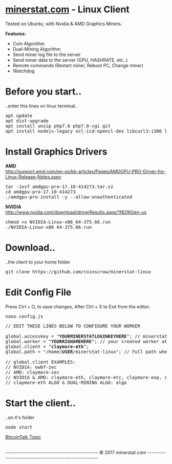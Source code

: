 # <a href="https://minerstat.com" target="_blank">minerstat.com</a> - Linux Client
Tested on Ubuntu, with Nvidia & AMD Graphics Miners.

<b>Features:</b>
- Coin Algorithm
- Dual-Mining Algorithm
- Send miner log file to the server
- Send miner data to the server (GPU, HASHRATE, etc..)
- Remote commands (Restart miner, Reboot PC, Change miner)
- Watchdog 

# Before you start..
..enter this lines on linux terminal..
<pre>
apt update
apt dist-upgrade
apt install unzip php7.0 php7.0-cgi git
apt install nodejs-legacy ocl-icd-opencl-dev libcurl3:i386 libcurl4-openssl-dev
</pre>

# Install Graphics Drivers

<b>AMD</b> <br>
http://support.amd.com/en-us/kb-articles/Pages/AMDGPU-PRO-Driver-for-Linux-Release-Notes.aspx
<pre>
tar -Jxvf amdgpu-pro-17.10-414273.tar.xz
cd amdgpu-pro-17.10-414273
./amdgpu-pro-install -y --allow-unauthenticated
</pre>

<b>NVIDIA</b> <br>
http://www.nvidia.com/download/driverResults.aspx/118290/en-us
<pre>
chmod +x NVIDIA-Linux-x86_64-375.66.run
./NVIDIA-Linux-x86_64-375.66.run
</pre>

# Download..
..the client to your home folder
<pre>
git clone https://github.com/coinscrow/minerstat-linux
</pre>

# Edit Config File
Press Ctrl + O, to save changes, After Ctrl + X to Exit from the editor.
<pre>
nano config.js
</pre>

<pre>
// EDIT THESE LINES BELOW TO CONFIGURE YOUR WORKER

global.accesskey = "<b>YOURMINERSTATLOGINKEYHERE</b>"; // minerstat.com LOGIN key
global.worker = "<b>YOURRIGNAMEHERE</b>"; // your created worker at the website
global.client = "<b>claymore-eth</b>";
global.path = "/home/<b>USER</b>/minerstat-linux"; // Full path where you cloned the client

// global.client EXAMPLES:
// NVIDIA: ewbf-zec
// AMD: claymore-zec
// NVIDIA & AMD: claymore-eth, claymore-etc, claymore-exp, claymore-music, claymore-ubq
// claymore-eth ALGO & DUAL-MINING ALGO: algo
</pre>

# Start the client..
..on it's folder
<pre>
node start
</pre>

<a href="https://bitcointalk.org/index.php?topic=1772780.0" target="_blank">BitcoinTalk Topic</a>

<br>
--------------------------------------------- © 2017 minerstat.com ------------------------------------------------------
